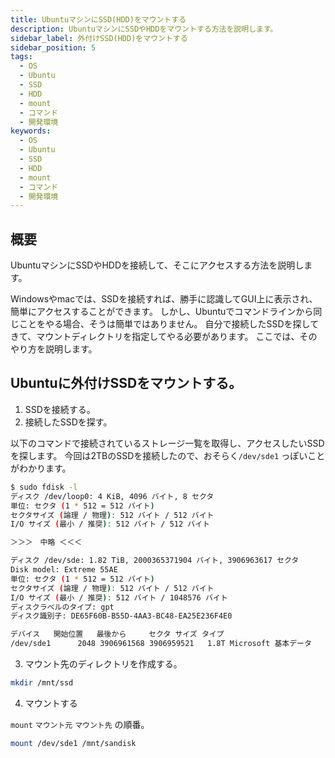 ```yaml
---
title: UbuntuマシンにSSD(HDD)をマウントする
description: UbuntuマシンにSSDやHDDをマウントする方法を説明します。
sidebar_label: 外付けSSD(HDD)をマウントする
sidebar_position: 5
tags:
  - OS
  - Ubuntu
  - SSD
  - HDD
  - mount
  - コマンド
  - 開発環境
keywords:
  - OS
  - Ubuntu
  - SSD
  - HDD
  - mount
  - コマンド
  - 開発環境
---
```


## 概要
UbuntuマシンにSSDやHDDを接続して、そこにアクセスする方法を説明します。

Windowsやmacでは、SSDを接続すれば、勝手に認識してGUI上に表示され、簡単にアクセスすることができます。
しかし、Ubuntuでコマンドラインから同じことをやる場合、そうは簡単ではありません。
自分で接続したSSDを探してきて、マウントディレクトリを指定してやる必要があります。
ここでは、そのやり方を説明します。

## Ubuntuに外付けSSDをマウントする。
1. SSDを接続する。
2. 接続したSSDを探す。

  以下のコマンドで接続されているストレージ一覧を取得し、アクセスしたいSSDを探します。
  今回は2TBのSSDを接続したので、おそらく```/dev/sde1``` っぽいことがわかります。
  ```bash
  $ sudo fdisk -l
  ディスク /dev/loop0: 4 KiB, 4096 バイト, 8 セクタ
  単位: セクタ (1 * 512 = 512 バイト)
  セクタサイズ (論理 / 物理): 512 バイト / 512 バイト
  I/O サイズ (最小 / 推奨): 512 バイト / 512 バイト

  ＞＞＞　中略 ＜＜＜

  ディスク /dev/sde: 1.82 TiB, 2000365371904 バイト, 3906963617 セクタ
  Disk model: Extreme 55AE    
  単位: セクタ (1 * 512 = 512 バイト)
  セクタサイズ (論理 / 物理): 512 バイト / 512 バイト
  I/O サイズ (最小 / 推奨): 512 バイト / 1048576 バイト
  ディスクラベルのタイプ: gpt
  ディスク識別子: DE65F60B-B55D-4AA3-BC48-EA25E236F4E0

  デバイス   開始位置   最後から     セクタ サイズ タイプ
  /dev/sde1      2048 3906961568 3906959521   1.8T Microsoft 基本データ
  ```

3. マウント先のディレクトリを作成する。
  ```bash
  mkdir /mnt/ssd
  ```

4. マウントする

  ```mount``` ```マウント元``` ```マウント先``` の順番。
  ```bash
  mount /dev/sde1 /mnt/sandisk
  ```